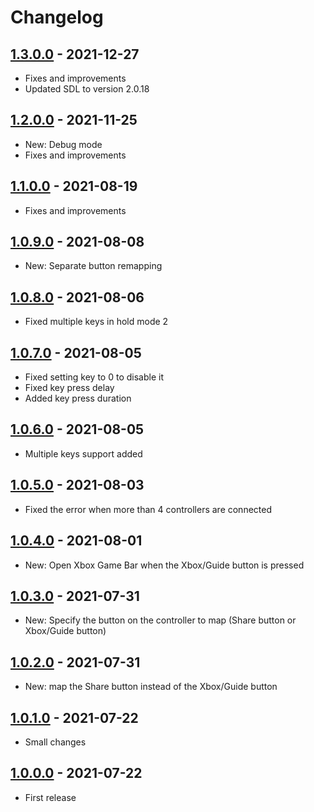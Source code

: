 # Changelog

## [1.3.0.0] - 2021-12-27
- Fixes and improvements
- Updated SDL to version 2.0.18

## [1.2.0.0] - 2021-11-25
- New: Debug mode
- Fixes and improvements

## [1.1.0.0] - 2021-08-19
- Fixes and improvements

## [1.0.9.0] - 2021-08-08
- New: Separate button remapping

## [1.0.8.0] - 2021-08-06
- Fixed multiple keys in hold mode 2

## [1.0.7.0] - 2021-08-05
- Fixed setting key to 0 to disable it
- Fixed key press delay
- Added key press duration

## [1.0.6.0] - 2021-08-05
- Multiple keys support added

## [1.0.5.0] - 2021-08-03
- Fixed the error when more than 4 controllers are connected

## [1.0.4.0] - 2021-08-01
- New: Open Xbox Game Bar when the Xbox/Guide button is pressed

## [1.0.3.0] - 2021-07-31
- New: Specify the button on the controller to map (Share button or Xbox/Guide button)

## [1.0.2.0] - 2021-07-31
- New: map the Share button instead of the Xbox/Guide button

## [1.0.1.0] - 2021-07-22
- Small changes

## [1.0.0.0] - 2021-07-22
- First release

[1.3.0.0]: https://github.com/Adam777Z/xbox-controller-button-remapper/releases/tag/1.3.0.0
[1.2.0.0]: https://github.com/Adam777Z/xbox-controller-button-remapper/releases/tag/1.2.0.0
[1.1.0.0]: https://github.com/Adam777Z/xbox-controller-button-remapper/releases/tag/1.1.0.0
[1.0.9.0]: https://github.com/Adam777Z/xbox-controller-button-remapper/releases/tag/1.0.9.0
[1.0.8.0]: https://github.com/Adam777Z/xbox-controller-button-remapper/releases/tag/1.0.8.0
[1.0.7.0]: https://github.com/Adam777Z/xbox-controller-button-remapper/releases/tag/1.0.7.0
[1.0.6.0]: https://github.com/Adam777Z/xbox-controller-button-remapper/releases/tag/1.0.6.0
[1.0.5.0]: https://github.com/Adam777Z/xbox-controller-button-remapper/releases/tag/1.0.5.0
[1.0.4.0]: https://github.com/Adam777Z/xbox-controller-button-remapper/releases/tag/1.0.4.0
[1.0.3.0]: https://github.com/Adam777Z/xbox-controller-button-remapper/releases/tag/1.0.3.0
[1.0.2.0]: https://github.com/Adam777Z/xbox-controller-button-remapper/releases/tag/1.0.2.0
[1.0.1.0]: https://github.com/Adam777Z/xbox-controller-button-remapper/releases/tag/1.0.1.0
[1.0.0.0]: https://github.com/Adam777Z/xbox-controller-button-remapper/releases/tag/1.0.0.0